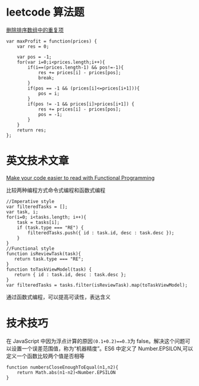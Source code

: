 # leetcode 算法题

[删除排序数组中的重复项](https://leetcode-cn.com/problems/best-time-to-buy-and-sell-stock-ii/description/)

```
var maxProfit = function(prices) {
    var res = 0;

    var pos = -1;
    for(var i=0;i<prices.length;i++){
        if(i==(prices.length-1) && pos!=-1){
            res += prices[i] - prices[pos];
            break;
        }
        if(pos == -1 && (prices[i]<=prices[i+1])){
            pos = i;
        }
        if(pos != -1 && prices[i]>prices[i+1]) {
            res += prices[i] - prices[pos];
            pos = -1;
        }
    }
    return res;
};
```

# 英文技术文章

[Make your code easier to read with Functional Programming](https://medium.freecodecamp.org/make-your-code-easier-to-read-with-functional-programming-94fb8cc69f9d)

比较两种编程方式命令式编程和函数式编程

```
//Imperative style
var filteredTasks = [];
var task, i;
for(i=0; i<tasks.length; i++){
    task = tasks[i];
    if (task.type === "RE") {
        filteredTasks.push({ id : task.id, desc : task.desc });
    }
}
//Functional style
function isReviewTask(task){
   return task.type === "RE";
}
function toTaskViewModel(task) {
   return { id : task.id, desc : task.desc };
}
var filteredTasks = tasks.filter(isReviewTask).map(toTaskViewModel);
```

通过函数式编程，可以提高可读性，表达含义

# 技术技巧

在 JavaScript 中因为浮点计算的原因`(0.1+0.2)==0.3`为 false。解决这个问题可以设置一个误差范围值，称为“机器精度”。ES6 中定义了 Number.EPSILON,可以定义一个函数比较两个值是否相等

```
function numbersCloseEnoughToEqual(n1,n2){
	return Math.abs(n1-n2)<Number.EPSILON
}
```
